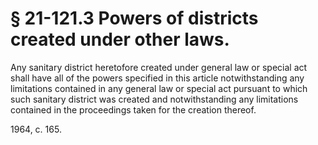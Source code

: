 # § 21-121.3 Powers of districts created under other laws.

<p>Any sanitary district heretofore created under general law or special act shall have all of the powers specified in this article notwithstanding any limitations contained in any general law or special act pursuant to which such sanitary district was created and notwithstanding any limitations contained in the proceedings taken for the creation thereof.</p><p>1964, c. 165.</p>